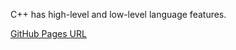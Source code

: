 C++ has high-level and low-level language features.


[GitHub Pages URL](http(s)://Sholehani.github.io/cse110-lab1)
